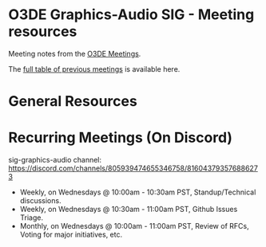# O3DE Graphics-Audio SIG - Meeting resources

Meeting notes from the [O3DE Meetings](https://o3de.github.io/sig-graphics-audio/meetings/).

The [full table of previous meetings](https://o3de.github.io/sig-graphics-audio/meetings?id=previous-meetings) is available here.

# General Resources

# Recurring Meetings (On Discord)
sig-graphics-audio channel: https://discord.com/channels/805939474655346758/816043793576886273
* Weekly, on Wednesdays @ 10:00am - 10:30am PST, Standup/Technical discussions.
* Weekly, on Wednesdays @ 10:30am - 11:00am PST, Github Issues Triage.
* Monthly, on Wednesdays @ 10:00am - 11:00am PST, Review of RFCs, Voting for major initiatives, etc.
